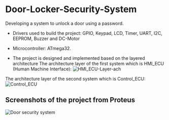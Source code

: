 # Door-Locker-Security-System
Developing a system to unlock a door using a password.
- Drivers used to build the project: GPIO, Keypad, LCD, Timer, UART, I2C, EEPROM, Buzzer and DC-Motor
- Microcontroller: ATmega32.

- The project is designed and implemented based on the layered architecture
The architecture layer of the first system which is HMI_ECU (Human Machine Interface):
![HMI_ECU-Layer-ach](https://user-images.githubusercontent.com/104661871/215106843-2d086d52-54d5-42cf-ab81-3b026c04c208.png)

The architecture layer of the second system which is Control_ECU:
![Control_ECU](https://user-images.githubusercontent.com/104661871/215108659-c6c290c5-b6e0-4779-b17e-e261dc5ddac2.png)

## Screenshots of the project from Proteus

![Door security system](https://user-images.githubusercontent.com/104661871/215101577-e3218616-77c0-4961-b60a-37b6eaff2be0.png)

